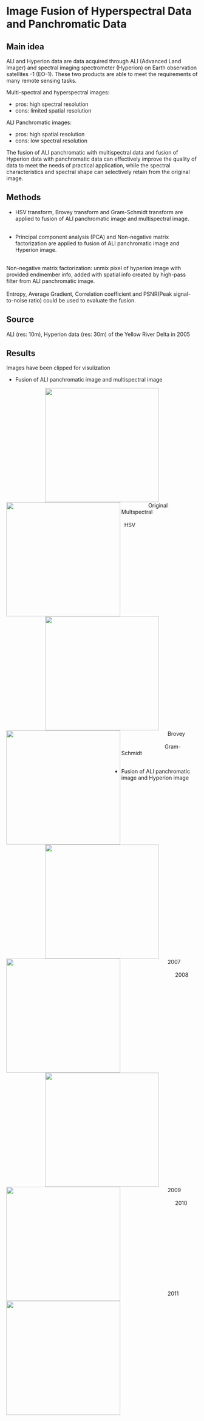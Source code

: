 # Image Fusion of Hyperspectral Data and Panchromatic Data 
## Main idea
ALI and Hyperion data are data acquired through ALI (Advanced Land Imager) and spectral imaging spectrometer (Hyperion) on Earth observation satellites -1 (EO-1). These two products are able to meet the requirements of many remote sensing tasks.

Multi-spectral and hyperspectral images:
* pros: high spectral resolution
* cons: limited spatial resolution

ALI Panchromatic images:
* pros: high spatial resolution
* cons: low spectral resolution

The fusion of ALI panchromatic with multispectral data and fusion of Hyperion data with panchromatic data can effectively improve the quality of data to meet the needs of practical application, while the spectral characteristics and spectral shape can selectively retain from the original image. 

## Methods
* HSV transform, Brovey transform and Gram-Schmidt transform are applied to fusion of ALI panchromatic image and multispectral image.<br><br>

* Principal component analysis (PCA) and Non-negative matrix factorization are applied to fusion of ALI panchromatic image and Hyperion image. <br><br>

Non-negative matrix factorization: unmix pixel of hyperion image with provided endmember info, added with spatial info created by high-pass filter from ALI panchromatic image.
<br><br>
Entropy, Average Gradient, Correlation coefficient and PSNR(Peak signal-to-noise ratio) could be used to evaluate the fusion.

## Source
ALI (res: 10m), Hyperion data (res: 30m) of the Yellow River Delta in 2005

## Results
Images have been clipped for visulization
* Fusion of ALI panchromatic image and multispectral image
<div align=center><img width="300" height="300" src="https://github.com/acephaly/PNG-Files/blob/master/hsv.png?raw=true"><img align="left" width="300" height="300" src="https://github.com/acephaly/PNG-Files/blob/master/mult.png?raw=true" style="float: left"></div>
 &nbsp; &nbsp; &nbsp;  &nbsp; &nbsp;&nbsp; &nbsp;&nbsp; &nbsp;&nbsp; &nbsp;Original Multspectral &nbsp; &nbsp;  &nbsp; &nbsp;&nbsp; &nbsp;&nbsp; &nbsp;&nbsp; &nbsp;  &nbsp; &nbsp;  &nbsp; &nbsp;&nbsp; &nbsp;&nbsp; &nbsp;&nbsp; &nbsp; &nbsp; &nbsp;  &nbsp; &nbsp;&nbsp; &nbsp;&nbsp; &nbsp;&nbsp; &nbsp; &nbsp; &nbsp;  &nbsp; &nbsp; &nbsp;&nbsp; &nbsp;&nbsp; &nbsp;&nbsp; &nbsp; &nbsp; &nbsp;  &nbsp;&nbsp; &nbsp; &nbsp;  &nbsp;   HSV
<br> <br>
<div align=center><img width="300" height="300" src="https://github.com/acephaly/PNG-Files/blob/master/Gram-Schmidt.png?raw=true"><img align="left" width="300" height="300" src="https://github.com/acephaly/PNG-Files/blob/master/Brovey.png?raw=true" style="float: left"></div>
&nbsp;&nbsp; &nbsp;&nbsp;&nbsp; &nbsp;&nbsp; &nbsp;&nbsp; &nbsp; &nbsp; &nbsp;  &nbsp; &nbsp;&nbsp; &nbsp;&nbsp; &nbsp;&nbsp; &nbsp;Brovey &nbsp; &nbsp;  &nbsp; &nbsp;&nbsp; &nbsp;&nbsp; &nbsp;&nbsp; &nbsp;  &nbsp; &nbsp;  &nbsp; &nbsp;&nbsp; &nbsp;&nbsp; &nbsp;&nbsp; &nbsp; &nbsp; &nbsp;  &nbsp; &nbsp;&nbsp; &nbsp;&nbsp; &nbsp;&nbsp; &nbsp; &nbsp; &nbsp;  &nbsp; &nbsp; &nbsp;&nbsp; &nbsp;&nbsp; &nbsp;&nbsp; &nbsp; &nbsp; &nbsp;  &nbsp; &nbsp;&nbsp; &nbsp; &nbsp;&nbsp; &nbsp; Gram-Schmidt
<br> <br>

* Fusion of ALI panchromatic image and Hyperion image
<div align=center><img width="300" height="300" src="https://github.com/acephaly/PNG-Files/blob/master/hyperion.png?raw=true"><img align="left" width="300" height="300" src="https://github.com/acephaly/PNG-Files/blob/master/pan.png?raw=true" style="float: left"></div>
&nbsp;&nbsp; &nbsp;&nbsp;&nbsp; &nbsp;&nbsp; &nbsp;&nbsp; &nbsp; &nbsp; &nbsp;  &nbsp; &nbsp;&nbsp; &nbsp;&nbsp; &nbsp;&nbsp; &nbsp;2007 &nbsp; &nbsp;  &nbsp; &nbsp;&nbsp; &nbsp;&nbsp; &nbsp;&nbsp; &nbsp;  &nbsp; &nbsp;  &nbsp; &nbsp;&nbsp; &nbsp;&nbsp; &nbsp;&nbsp; &nbsp; &nbsp; &nbsp;  &nbsp; &nbsp;&nbsp; &nbsp;&nbsp; &nbsp;&nbsp; &nbsp; &nbsp; &nbsp;  &nbsp; &nbsp; &nbsp;&nbsp; &nbsp;&nbsp; &nbsp;&nbsp; &nbsp; &nbsp; &nbsp;  &nbsp; &nbsp;&nbsp; &nbsp;&nbsp;  &nbsp; &nbsp;&nbsp; &nbsp;&nbsp; &nbsp;&nbsp; &nbsp;  2008
<br> <br>
<div align=center><img width="300" height="300" src="https://github.com/acephaly/PNG-Files/blob/master/2010.png?raw=true"><img align="left" width="300" height="300" src="https://github.com/acephaly/PNG-Files/blob/master/2009.png?raw=true" style="float: left"></div>
&nbsp;&nbsp; &nbsp;&nbsp;&nbsp; &nbsp;&nbsp; &nbsp;&nbsp; &nbsp; &nbsp; &nbsp;  &nbsp; &nbsp;&nbsp; &nbsp;&nbsp; &nbsp;&nbsp; &nbsp;2009 &nbsp; &nbsp;  &nbsp; &nbsp;&nbsp; &nbsp;&nbsp; &nbsp;&nbsp; &nbsp;  &nbsp; &nbsp;  &nbsp; &nbsp;&nbsp; &nbsp;&nbsp; &nbsp;&nbsp; &nbsp; &nbsp; &nbsp;  &nbsp; &nbsp;&nbsp; &nbsp;&nbsp; &nbsp;&nbsp; &nbsp; &nbsp; &nbsp;  &nbsp; &nbsp; &nbsp;&nbsp; &nbsp;&nbsp; &nbsp;&nbsp; &nbsp; &nbsp; &nbsp;  &nbsp; &nbsp;&nbsp; &nbsp;&nbsp;  &nbsp; &nbsp;&nbsp; &nbsp;&nbsp; &nbsp;&nbsp; &nbsp;  2010
<br> <br>
<img align="left" width="300" height="300" src="https://github.com/acephaly/PNG-Files/blob/master/2011.png?raw=true" style="float: left">
<br><br><br><br><br><br><br><br><br><br><br><br>
&nbsp;&nbsp; &nbsp;&nbsp;&nbsp; &nbsp;&nbsp; &nbsp;&nbsp; &nbsp; &nbsp; &nbsp;  &nbsp; &nbsp;&nbsp; &nbsp;&nbsp; &nbsp;&nbsp; &nbsp;2011 &nbsp; &nbsp;  &nbsp; &nbsp;&nbsp; &nbsp;&nbsp; &nbsp;&nbsp; &nbsp;  &nbsp; &nbsp;  &nbsp; &nbsp;&nbsp; &nbsp;&nbsp; &nbsp;&nbsp; &nbsp; &nbsp; &nbsp;  &nbsp; &nbsp;&nbsp; &nbsp;&nbsp; &nbsp;&nbsp; &nbsp; &nbsp; &nbsp;  &nbsp; &nbsp; &nbsp;&nbsp; &nbsp;&nbsp; &nbsp;&nbsp; &nbsp; &nbsp; &nbsp;  &nbsp; &nbsp;&nbsp; &nbsp;&nbsp;  &nbsp; &nbsp;&nbsp; &nbsp;&nbsp; &nbsp;&nbsp;
<br> <br>
